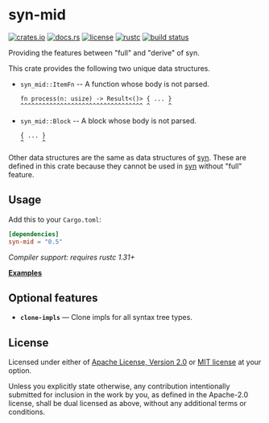# syn-mid

[![crates.io](https://img.shields.io/crates/v/syn-mid?style=flat-square&logo=rust)](https://crates.io/crates/syn-mid)
[![docs.rs](https://img.shields.io/badge/docs.rs-syn--mid-blue?style=flat-square&logo=docs.rs)](https://docs.rs/syn-mid)
[![license](https://img.shields.io/badge/license-Apache--2.0_OR_MIT-blue?style=flat-square)](#license)
[![rustc](https://img.shields.io/badge/rustc-1.31+-blue?style=flat-square&logo=rust)](https://www.rust-lang.org)
[![build status](https://img.shields.io/github/workflow/status/taiki-e/syn-mid/CI/main?style=flat-square&logo=github)](https://github.com/taiki-e/syn-mid/actions)

Providing the features between "full" and "derive" of syn.

This crate provides the following two unique data structures.

- `syn_mid::ItemFn` -- A function whose body is not parsed.

  ```text
  fn process(n: usize) -> Result<()> { ... }
  ^^^^^^^^^^^^^^^^^^^^^^^^^^^^^^^^^^ ^     ^
  ```

- `syn_mid::Block` -- A block whose body is not parsed.

  ```text
  { ... }
  ^     ^
  ```

Other data structures are the same as data structures of [syn]. These are
defined in this crate because they cannot be used in [syn] without "full"
feature.

[syn]: https://github.com/dtolnay/syn

## Usage

Add this to your `Cargo.toml`:

```toml
[dependencies]
syn-mid = "0.5"
```

*Compiler support: requires rustc 1.31+*

[**Examples**](examples)

## Optional features

- **`clone-impls`** — Clone impls for all syntax tree types.

## License

Licensed under either of [Apache License, Version 2.0](LICENSE-APACHE) or
[MIT license](LICENSE-MIT) at your option.

Unless you explicitly state otherwise, any contribution intentionally submitted
for inclusion in the work by you, as defined in the Apache-2.0 license, shall
be dual licensed as above, without any additional terms or conditions.
